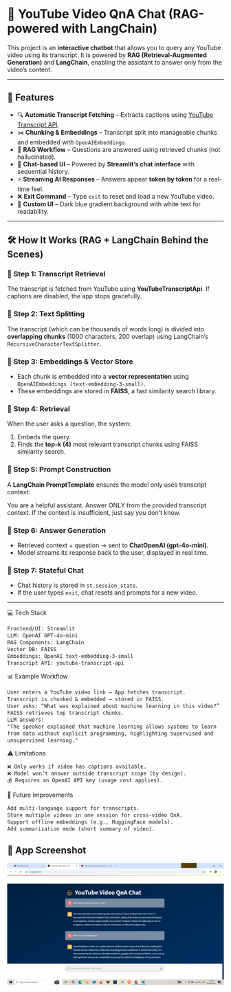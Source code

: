 # 🎥 YouTube Video QnA Chat (RAG-powered with LangChain)

This project is an **interactive chatbot** that allows you to query any YouTube video using its transcript. It is powered by **RAG (Retrieval-Augmented Generation)** and **LangChain**, enabling the assistant to answer only from the video’s content.  

---

## 🚀 Features
- 🔍 **Automatic Transcript Fetching** – Extracts captions using [YouTube Transcript API](https://pypi.org/project/youtube-transcript-api/).  
- ✂️ **Chunking & Embeddings** – Transcript split into manageable chunks and embedded with `OpenAIEmbeddings`.  
- 🧠 **RAG Workflow** – Questions are answered using retrieved chunks (not hallucinated).  
- 💬 **Chat-based UI** – Powered by **Streamlit’s chat interface** with sequential history.  
- ⚡ **Streaming AI Responses** – Answers appear **token by token** for a real-time feel.  
- ❌ **Exit Command** – Type `exit` to reset and load a new YouTube video.  
- 🎨 **Custom UI** – Dark blue gradient background with white text for readability.  

---

## 🛠️ How It Works (RAG + LangChain Behind the Scenes)

### 🔹 Step 1: Transcript Retrieval  
The transcript is fetched from YouTube using **YouTubeTranscriptApi**. If captions are disabled, the app stops gracefully.  

### 🔹 Step 2: Text Splitting  
The transcript (which can be thousands of words long) is divided into **overlapping chunks** (1000 characters, 200 overlap) using LangChain’s `RecursiveCharacterTextSplitter`.  

### 🔹 Step 3: Embeddings & Vector Store  
- Each chunk is embedded into a **vector representation** using `OpenAIEmbeddings (text-embedding-3-small)`.  
- These embeddings are stored in **FAISS**, a fast similarity search library.  

### 🔹 Step 4: Retrieval  
When the user asks a question, the system:  
1. Embeds the query.  
2. Finds the **top-k (4)** most relevant transcript chunks using FAISS similarity search.  

### 🔹 Step 5: Prompt Construction  
A **LangChain PromptTemplate** ensures the model only uses transcript context:  

You are a helpful assistant.
Answer ONLY from the provided transcript context.
If the context is insufficient, just say you don't know.


### 🔹 Step 6: Answer Generation  
- Retrieved context + question → sent to **ChatOpenAI (gpt-4o-mini)**.  
- Model streams its response back to the user, displayed in real time.  

### 🔹 Step 7: Stateful Chat  
- Chat history is stored in `st.session_state`.  
- If the user types `exit`, chat resets and prompts for a new video.  

---

💻 Tech Stack

    Frontend/UI: Streamlit
    LLM: OpenAI GPT-4o-mini
    RAG Components: LangChain
    Vector DB: FAISS
    Embeddings: OpenAI text-embedding-3-small
    Transcript API: youtube-transcript-api

📊 Example Workflow

    User enters a YouTube video link → App fetches transcript.
    Transcript is chunked & embedded → stored in FAISS.
    User asks: “What was explained about machine learning in this video?”
    FAISS retrieves top transcript chunks.
    LLM answers:
    "The speaker explained that machine learning allows systems to learn from data without explicit programming, highlighting supervised and unsupervised learning."

⚠️ Limitations

    ❌ Only works if video has captions available.
    ❌ Model won’t answer outside transcript scope (by design).
    💰 Requires an OpenAI API key (usage cost applies).


🚀 Future Improvements

    Add multi-language support for transcripts.
    Store multiple videos in one session for cross-video QnA.
    Support offline embeddings (e.g., HuggingFace models).
    Add summarization mode (short summary of video).

## 📸 App Screenshot  

![App Screenshot](./YoutubeChatQnA.png)
